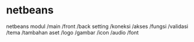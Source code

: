 # netbeans

netbeans
modul
/main   /front
        /back
setting
/koneksi
/akses
/fungsi
/validasi
/tema
/tambahan
aset
/logo
/gambar
/icon
/audio
/font